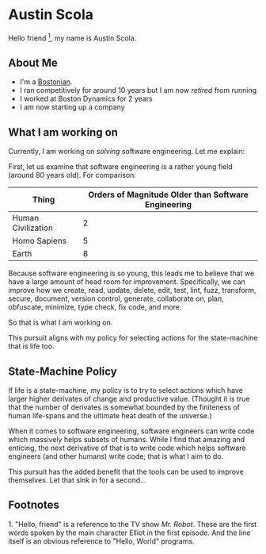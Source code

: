 # Austin Scola

Hello friend [<sup>1</sup>](#1), my name is Austin Scola.

## About Me
- I'm a [Bostonian](https://duckduckgo.com/?q=bostonian+meaning).
- I ran competitively for around 10 years but I am now _retired_ from running
- I worked at Boston Dynamics for 2 years
- I am now starting up a company

## What I am working on

Currently, I am working on _solving_ software engineering. Let me explain:

First, let us examine that software engineering is a rather young field (around 80 years old). For
comparison:

| Thing              | Orders of Magnitude Older than Software Engineering |
|--------------------|-----------------------------------------------------|
| Human Civilization | 2                                                   |
| Homo Sapiens       | 5                                                   |
| Earth              | 8                                                   |

Because software engineering is so young, this leads me to believe that we have a large amount of
head room for improvement. Specifically, we can improve how we create, read, update, delete, edit,
test, lint, fuzz, transform, secure, document, version control, generate, collaborate on, plan,
obfuscate, minimize, type check, fix code, and more.

So that is what I am working on.

This pursuit aligns with my policy for selecting actions for the state-machine that is life too.

## State-Machine Policy

If life is a state-machine, my policy is to try to select actions which have larger higher derivates
of change and productive value. (Thought it is true that the number of derivates is somewhat bounded
by the finiteness of human life-spans and the ultimate heat death of the universe.)

When it comes to software engineering, software engineers can write code which massively helps
subsets of humans. While I find that amazing and enticing, the next derivative of that is to write
code which helps software engineers (and other humans) write code; that is what I aim to do.

This pursuit has the added benefit that the tools can be used to improve themselves. Let that sink
in for a second...

## Footnotes

<a class="anchor" id="1"></a>1. "Hello, friend" is a reference to the TV show _Mr. Robot_. These are
the first words spoken by the main character Elliot in the first episode. And the line itself is an
obvious reference to "Hello, World" programs.
